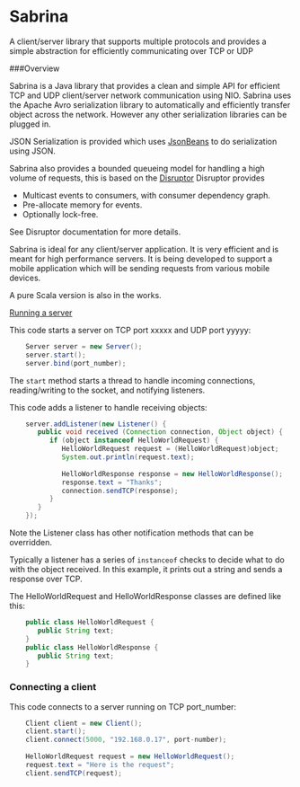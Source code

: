 Sabrina
=======

A client/server library that supports multiple protocols and provides a simple abstraction for efficiently communicating over TCP or UDP

###Overview


Sabrina is a Java library that provides a clean and simple API for efficient TCP and UDP client/server network communication using NIO. Sabrina  uses the Apache Avro serialization library to automatically and efficiently transfer object across the network. However any other serialization libraries can be plugged in. 

JSON Serialization is provided which uses [JsonBeans](http://code.google.com/p/jsonbeans/) to do serialization using JSON.

Sabrina also provides a bounded queueing model for handling a high volume of requests, this is based on the [Disruptor](https://github.com/LMAX-Exchange/disruptor) Disruptor provides 

* Multicast events to consumers, with consumer dependency graph.
* Pre-allocate memory for events.
* Optionally lock-free.

See Disruptor documentation for more details.


Sabrina is ideal for any client/server application. It is very efficient and is meant for high performance servers. It is being developed to support a mobile application which will be sending requests from various mobile devices.


A pure Scala version is also in the works.

[Running a server](#running-a-server)

This code starts a server on TCP port xxxxx and UDP port yyyyy:

```java
    Server server = new Server();
    server.start();
    server.bind(port_number);
```

The `start` method starts a thread to handle incoming connections, reading/writing to the socket, and notifying listeners.

This code adds a listener to handle receiving objects:

```java
    server.addListener(new Listener() {
       public void received (Connection connection, Object object) {
          if (object instanceof HelloWorldRequest) {
             HelloWorldRequest request = (HelloWorldRequest)object;
             System.out.println(request.text);
    
             HelloWorldResponse response = new HelloWorldResponse();
             response.text = "Thanks";
             connection.sendTCP(response);
          }
       }
    });
```
	 
Note the Listener class has other notification methods that can be overridden.

Typically a listener has a series of `instanceof` checks to decide what to do with the object received. In this example, it prints out a string and sends a response over TCP.

The HelloWorldRequest and HelloWorldResponse classes are defined like this:

```java
    public class HelloWorldRequest {
       public String text;
    }
    public class HelloWorldResponse {
       public String text;
    }
```
### Connecting a client

This code connects to a server running on TCP port_number:

```java
    Client client = new Client();
    client.start();
    client.connect(5000, "192.168.0.17", port-number);
    
    HelloWorldRequest request = new HelloWorldRequest();
    request.text = "Here is the request";
    client.sendTCP(request);
